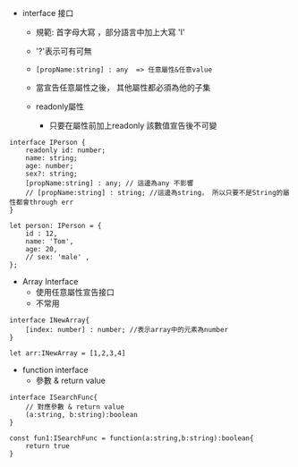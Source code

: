 - interface 接口
    - 規範: 首字母大寫 ，部分語言中加上大寫 'I'
    - '?'表示可有可無
    - ```[propName:string] : any  => 任意屬性&任意value```
    - 當宣告任意屬性之後， 其他屬性都必須為他的子集

    - readonly屬性
        - 只要在屬性前加上readonly 該數值宣告後不可變

```
interface IPerson {
    readonly id: number;
    name: string;
    age: number;
    sex?: string;
    [propName:string] : any; // 這邊為any 不影響
    // [propName:string] : string; //這邊為string， 所以只要不是String的屬性都會through err
}
```
```
let person: IPerson = { 
    id : 12,
    name: 'Tom', 
    age: 20, 
    // sex: 'male' ,
};
```

- Array Interface
    - 使用任意屬性宣告接口
    - 不常用
```
interface INewArray{
    [index: number] : number; //表示array中的元素為number
}

let arr:INewArray = [1,2,3,4]

```
- function interface
    - 參數 & return value
```
interface ISearchFunc{
    // 對應參數 & return value
    (a:string, b:string):boolean
}

const fun1:ISearchFunc = function(a:string,b:string):boolean{
    return true
}

```